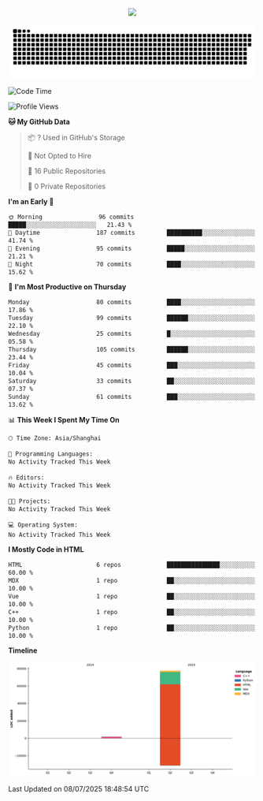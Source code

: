 <div id="header" align="center">
  <img src="https://media.giphy.com/media/du3J3cXyzhj75IOgvA/giphy.gif" width="120"/>
</div>



![](https://raw.githubusercontent.com/iocion/iocion/refs/heads/output/github-contribution-grid-snake.svg)


<!--START_SECTION:waka-->
![Code Time](http://img.shields.io/badge/Code%20Time-6%20hrs%2045%20mins-blue)

![Profile Views](http://img.shields.io/badge/Profile%20Views-7-blue)

**🐱 My GitHub Data** 

> 📦 ? Used in GitHub's Storage 
 > 
> 🚫 Not Opted to Hire
 > 
> 📜 16 Public Repositories 
 > 
> 🔑 0 Private Repositories 
 > 
**I'm an Early 🐤** 

```text
🌞 Morning                96 commits          █████░░░░░░░░░░░░░░░░░░░░   21.43 % 
🌆 Daytime                187 commits         ██████████░░░░░░░░░░░░░░░   41.74 % 
🌃 Evening                95 commits          █████░░░░░░░░░░░░░░░░░░░░   21.21 % 
🌙 Night                  70 commits          ████░░░░░░░░░░░░░░░░░░░░░   15.62 % 
```
📅 **I'm Most Productive on Thursday** 

```text
Monday                   80 commits          ████░░░░░░░░░░░░░░░░░░░░░   17.86 % 
Tuesday                  99 commits          ██████░░░░░░░░░░░░░░░░░░░   22.10 % 
Wednesday                25 commits          █░░░░░░░░░░░░░░░░░░░░░░░░   05.58 % 
Thursday                 105 commits         ██████░░░░░░░░░░░░░░░░░░░   23.44 % 
Friday                   45 commits          ███░░░░░░░░░░░░░░░░░░░░░░   10.04 % 
Saturday                 33 commits          ██░░░░░░░░░░░░░░░░░░░░░░░   07.37 % 
Sunday                   61 commits          ███░░░░░░░░░░░░░░░░░░░░░░   13.62 % 
```


📊 **This Week I Spent My Time On** 

```text
🕑︎ Time Zone: Asia/Shanghai

💬 Programming Languages: 
No Activity Tracked This Week

🔥 Editors: 
No Activity Tracked This Week

🐱‍💻 Projects: 
No Activity Tracked This Week

💻 Operating System: 
No Activity Tracked This Week
```

**I Mostly Code in HTML** 

```text
HTML                     6 repos             ███████████████░░░░░░░░░░   60.00 % 
MDX                      1 repo              ██░░░░░░░░░░░░░░░░░░░░░░░   10.00 % 
Vue                      1 repo              ██░░░░░░░░░░░░░░░░░░░░░░░   10.00 % 
C++                      1 repo              ██░░░░░░░░░░░░░░░░░░░░░░░   10.00 % 
Python                   1 repo              ██░░░░░░░░░░░░░░░░░░░░░░░   10.00 % 
```



**Timeline**

![Lines of Code chart](https://raw.githubusercontent.com/iocion/iocion/main/assets/bar_graph.png)


 Last Updated on 08/07/2025 18:48:54 UTC
<!--END_SECTION:waka-->
